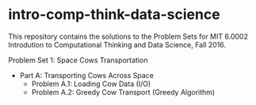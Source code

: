 # intro-comp-think-data-science

This repository contains the solutions to the Problem Sets for MIT 6.0002 Introdution to Computational Thinking and Data Science, Fall 2016.

Problem Set 1: Space Cows Transportation

- Part A: Transporting Cows Across Space
  - Problem A.1: Loading Cow Data (I/O)
  - Problem A.2: Greedy Cow Transport (Greedy Algorithm)
